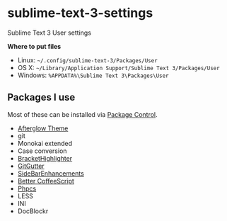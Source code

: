 sublime-text-3-settings
=======================

Sublime Text 3 User settings


**Where to put files**

* Linux: `~/.config/sublime-text-3/Packages/User`
* OS X: `~/Library/Application Support/Sublime Text 3/Packages/User`
* Windows: `%APPDATA%\Sublime Text 3\Packages\User`

Packages I use
--------------

Most of these can be installed via [Package Control](https://sublime.wbond.net/installation).

* [Afterglow Theme](https://github.com/YabataDesign/afterglow-theme)
* git
* Monokai extended
* Case conversion
* [BracketHighlighter](https://github.com/facelessuser/BracketHighlighter)
* [GitGutter](https://github.com/jisaacks/GitGutter)
* [SideBarEnhancements](https://github.com/titoBouzout/SideBarEnhancements)
* [Better CoffeeScript](https://github.com/aponxi/sublime-better-coffeescript)
* [Phpcs](https://github.com/benmatselby/sublime-phpcs)
* LESS
* INI
* Doc​Blockr
